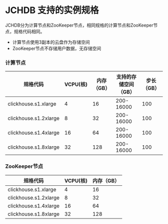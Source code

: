 # JCHDB 支持的实例规格
JCHDB分为计算节点和ZooKeeper节点，相同规格的计算节点和ZooKeeper节点，规格代码相同。
- 计算节点使用3副本的云盘作为存储空间
- ZooKeeper节点不存储用户数据，无存储空间


### 计算节点
|规格代码|VCPU(核)|内存（GB）|支持的存储空间（GB）|步长（GB）|
|-|-|-|-|-|
|clickhouse.s1.xlarge|4|16|200-16000|100|
|clickhouse.s1.2xlarge|8|32|200-16000|100|
|clickhouse.s1.4xlarge|16|64|200-16000|100|
|clickhouse.s1.8xlarge|32|128|200-16000|100|


### ZooKeeper节点
|规格代码|VCPU(核)|内存（GB）|
|-|-|-|
|clickhouse.s1.xlarge|4|16|
|clickhouse.s1.2xlarge|8|32|
|clickhouse.s1.4xlarge|16|64|
|clickhouse.s1.8xlarge|32|128|
